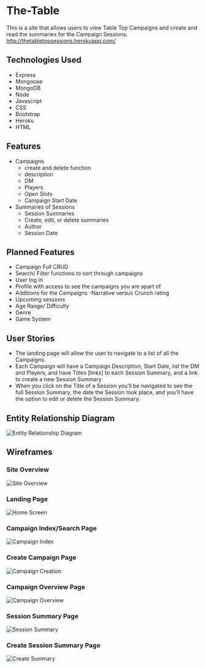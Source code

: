 # The-Table
This is a site that allows users to view Table Top Campaigns and create and read the summaries for the Campaign Sessions.
http://thetabletopsessions.herokuapp.com/

## Technologies Used
- Express
- Mongoose
- MongoDB
- Node
- Javascript
- CSS
- Bootstrap
- Heroku
- HTML

## Features
- Campaigns
    - create and delete function
    - description
    - DM
    - Players
    - Open Slots
    - Campaign Start Date
 - Summaries of Sessions
    - Session Summaries
    - Create, edit, or delete summaries
    - Author
    - Session Date 
    
## Planned Features 
- Campaign Full CRUD
- Search/ Filter functions to sort through campaigns
- User log in
- Profile with access to see the campaigns you are apart of
- Additions for the Campaigns -Narrative versus Crunch rating
- Upcoming sessions
- Age Range/ Difficulty
- Genre
- Game System 

## User Stories
- The landing page will allow the user to navigate to a list of all the Campaigns.
- Each Campaign will have a Campaign Description, Start Date, list the DM and Players, and have Titles [links] to each Session Summary, and a link to create a new Session Summary
- When you click on the Title of a Session you’ll be navigated to see the full Session Summary, the date the Session took place, and you’ll have the option to edit or delete the Session Summary.

## Entity Relationship Diagram

![Entity Relationship Diagram](/public/assets/diagrams/erd.png)

## Wireframes

### Site Overview  
![Site Overview](/public/assets/wireframes/site-overview.png)

### Landing Page 
![Home Screen](/public/assets/wireframes/home-page.png)

### Campaign Index/Search Page 
![Campaign Index](/public/assets/wireframes/campaign-index.png)

### Create Campaign Page 
![Campaign Creation](/public/assets/wireframes/create-campaign.png)

### Campaign Overview Page 
![Campaign Overview](/public/assets/wireframes/campaign-overview.png)

### Session Summary Page 
![Session Summary](/public/assets/wireframes/session-summary.png)

### Create Session Summary Page 
![Create Summary](/public/assets/wireframes/create-summary.png)
